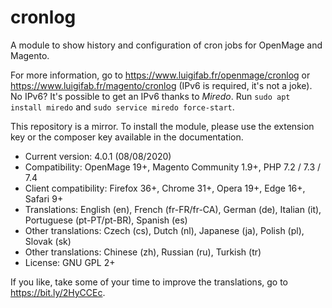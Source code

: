 # cronlog

A module to show history and configuration of cron jobs for OpenMage and Magento.

For more information, go to https://www.luigifab.fr/openmage/cronlog or https://www.luigifab.fr/magento/cronlog (IPv6 is required, it's not a joke). No IPv6? It's possible to get an IPv6 thanks to *Miredo*. Run `sudo apt install miredo` and `sudo service miredo force-start`.

This repository is a mirror. To install the module, please use the extension key or the composer key available in the documentation.

- Current version: 4.0.1 (08/08/2020)
- Compatibility: OpenMage 19+, Magento Community 1.9+, PHP 7.2 / 7.3 / 7.4
- Client compatibility: Firefox 36+, Chrome 31+, Opera 19+, Edge 16+, Safari 9+
- Translations: English (en), French (fr-FR/fr-CA), German (de), Italian (it), Portuguese (pt-PT/pt-BR), Spanish (es)
- Other translations: Czech (cs), Dutch (nl), Japanese (ja), Polish (pl), Slovak (sk)
- Other translations: Chinese (zh), Russian (ru), Turkish (tr)
- License: GNU GPL 2+

If you like, take some of your time to improve the translations, go to https://bit.ly/2HyCCEc.
